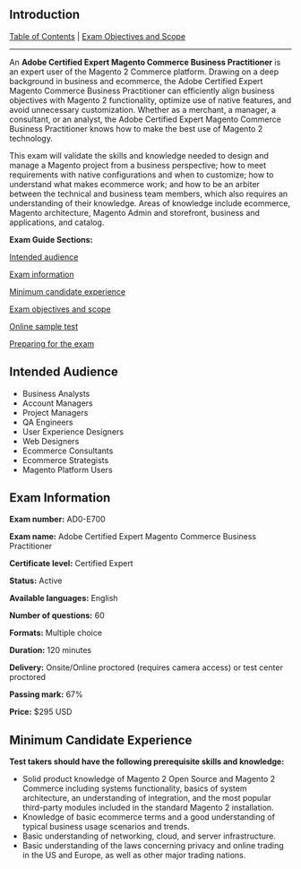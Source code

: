 ## Introduction

[Table of Contents](./) | [Exam Objectives and Scope](./content.md)


-----

An **Adobe Certified Expert Magento Commerce Business Practitioner** is an expert user of the Magento 2 Commerce platform. Drawing on a deep background in business and ecommerce, the Adobe Certified Expert Magento Commerce Business Practitioner can efficiently align business objectives with Magento 2 functionality, optimize use of native features, and avoid unnecessary customization. Whether as a merchant, a manager, a consultant, or an analyst, the Adobe Certified Expert Magento Commerce Business Practitioner knows how to make the best use of Magento 2 technology.

This exam will validate the skills and knowledge needed to design and manage a Magento project from a business perspective; how to meet requirements with native configurations and when to customize; how to understand what makes ecommerce work; and how to be an arbiter between the technical and business team members, which also requires an understanding of their knowledge. Areas of knowledge include ecommerce, Magento architecture, Magento Admin and storefront, business and applications, and catalog.

**Exam Guide Sections:**

[Intended audience](#intended-audience)

[Exam information](#exam-information)

[Minimum candidate experience](#minimum-candidate-experience)

[Exam objectives and scope](./content.md)

[Online sample test](#)

[Preparing for the exam](#)

## Intended Audience

* Business Analysts
* Account Managers
* Project Managers
* QA Engineers
* User Experience Designers
* Web Designers
* Ecommerce Consultants
* Ecommerce Strategists
* Magento Platform Users

## Exam Information

**Exam number:** AD0-E700

**Exam name:** Adobe Certified Expert Magento Commerce Business Practitioner

**Certificate level:** Certified Expert

**Status:** Active

**Available languages:** English

**Number of questions:** 60

**Formats:** Multiple choice

**Duration:** 120 minutes

**Delivery:** Onsite/Online proctored (requires camera access) or test center proctored

**Passing mark:** 67%

**Price:** $295 USD


## Minimum Candidate Experience

**Test takers should have the following prerequisite skills and knowledge:**

* Solid product knowledge of Magento 2 Open Source and Magento 2 Commerce including systems functionality, basics of system architecture, an understanding of integration, and the most popular third-party modules included in the standard Magento 2 installation.
* Knowledge of basic ecommerce terms and a good understanding of typical business usage scenarios and trends.
* Basic understanding of networking, cloud, and server infrastructure.
* Basic understanding of the laws concerning privacy and online trading in the US and Europe, as well as other major trading nations.
